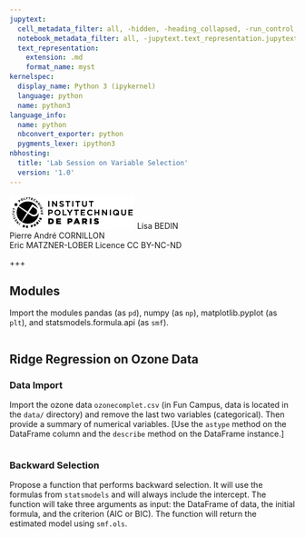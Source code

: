 ```yaml
---
jupytext:
  cell_metadata_filter: all, -hidden, -heading_collapsed, -run_control, -trusted
  notebook_metadata_filter: all, -jupytext.text_representation.jupytext_version, -jupytext.text_representation.format_version, -language_info.version, -language_info.codemirror_mode.version, -language_info.codemirror_mode, -language_info.file_extension, -language_info.mimetype, -toc
  text_representation:
    extension: .md
    format_name: myst
kernelspec:
  display_name: Python 3 (ipykernel)
  language: python
  name: python3
language_info:
  name: python
  nbconvert_exporter: python
  pygments_lexer: ipython3
nbhosting:
  title: 'Lab Session on Variable Selection'
  version: '1.0'
---
```


<div class="licence">
<span><img src="media/logo_IPParis.png" /></span>
<span>Lisa BEDIN<br />Pierre André CORNILLON<br />Eric MATZNER-LOBER</span>
<span>Licence CC BY-NC-ND</span>
</div>

+++

## Modules



Import the modules pandas (as `pd`), numpy (as `np`), matplotlib.pyplot (as `plt`), and statsmodels.formula.api (as `smf`).




```{code-cell} python

```

## Ridge Regression on Ozone Data



### Data Import



Import the ozone data `ozonecomplet.csv` (in Fun Campus, data is located in the `data/` directory) and remove the last two variables (categorical). Then provide a summary of numerical variables.
[Use the `astype` method on the DataFrame column and the `describe` method on the DataFrame instance.]




```{code-cell} python

```

### Backward Selection



Propose a function that performs backward selection. It will use the formulas from `statsmodels` and will always include the intercept. The function will take three arguments as input: the DataFrame of data, the initial formula, and the criterion (AIC or BIC). The function will return the estimated model using `smf.ols`.




```{code-cell} python

```
